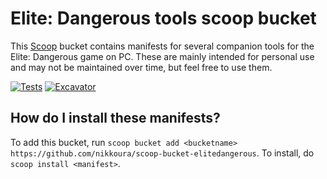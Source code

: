 # Elite: Dangerous tools scoop bucket

This [Scoop](https://scoop.sh) bucket contains manifests for several companion tools for the Elite: Dangerous game on PC.
These are mainly intended for personal use and may not be maintained over time, but feel free to use them.

[![Tests](https://github.com/nikkoura/scoop-bucket-elitedangerous/actions/workflows/ci.yml/badge.svg)](https://github.com/nikkoura/scoop-bucket-elitedangerous/actions/workflows/ci.yml) [![Excavator](https://github.com/nikkoura/scoop-bucket-elitedangerous/actions/workflows/excavator.yml/badge.svg)](https://github.com/nikkoura/scoop-bucket-elitedangerous/actions/workflows/excavator.yml)


How do I install these manifests?
---------------------------------

To add this bucket, run `scoop bucket add <bucketname> https://github.com/nikkoura/scoop-bucket-elitedangerous`. To install, do `scoop install <manifest>`.
